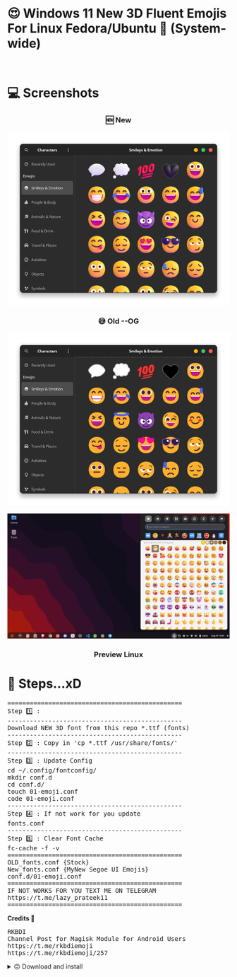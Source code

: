 <br>
<p align="center"> <h1><b>  😍 Windows 11 New 3D Fluent Emojis For Linux Fedora/Ubuntu 🐧 (System-wide)  </b> </h1> </p>
<br>

<h1>💻 Screenshots</h1>

<h3 align="center"> 🆕 New</h3>
<p align="center"> <img src="https://raw.githubusercontent.com/prateekmaru/Windows11_Fluent3DEmojis_Linux/main/Screenshots/new_3d.png"> </p>

<h3 align="center"> 😅 Old --OG</h3>
<p align="center"> <img src="https://raw.githubusercontent.com/prateekmaru/Windows11_Fluent3DEmojis_Linux/main/Screenshots/og_2d.png"> </p>

<p align="center"> <img src="https://raw.githubusercontent.com/prateekmaru/Windows11_Fluent3DEmojis_Linux/main/Screenshots/ss_systemwide.png"> </p>
<h3 align="center"> Preview Linux </h3>

<h1> 🏃 Steps...xD </h1>
<pre>
===============================================
Step 1️⃣ :
-----------------------------------------------
Download NEW 3D font from this repo *.ttf (fonts)
-----------------------------------------------
Step 2️⃣ : Copy in 'cp *.ttf /usr/share/fonts/'
-----------------------------------------------
Step 3️⃣ : Update Config
cd ~/.config/fontconfig/
mkdir conf.d 
cd conf.d/
touch 01-emoji.conf
code 01-emoji.conf
-----------------------------------------------
Step 4️⃣ : If not work for you update 
fonts.conf 
-----------------------------------------------
Step 5️⃣ : Clear Font Cache
fc-cache -f -v
===============================================
OLD_fonts.conf {Stock}
New_fonts.conf {MyNew Segoe UI Emojis}
conf.d/01-emoji.conf 
===============================================
IF NOT WORKS FOR YOU TEXT ME ON TELEGRAM
https://t.me/lazy_prateek11
===============================================
</pre>

<b> Credits 🙏 </b>
<pre>
RKBDI
Channel Post for Magisk Module for Android Users
https://t.me/rkbdiemoji 
https://t.me/rkbdiemoji/257
</pre>

<details> 
<b> PREL1.0🔻 </b>
<summary> 🙃 Download and install </summary>
- Download SourceCode <br> 
</pre><b><a href="https://github.com/prateekmaru/Windows11_Fluent3DEmojis_Linux/releases/tag/PREL1.01">Click Here</> <br>
